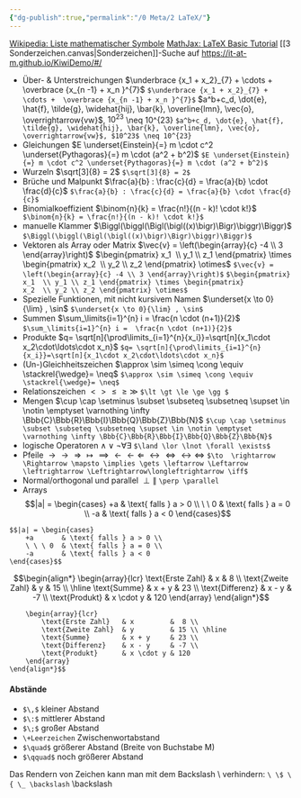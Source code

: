 ```yaml
---
{"dg-publish":true,"permalink":"/0 Meta/2 LaTeX/"}
---
```


[Wikipedia: Liste mathematischer Symbole](https://de.wikipedia.org/wiki/Liste_mathematischer_Symbole)
[MathJax: LaTeX Basic Tutorial](https://www.mathelounge.de/509545/mathjax-latex-basic-tutorial-und-referenz-deutsch)
[[3 Sonderzeichen.canvas|Sonderzeichen]]-Suche auf https://it-at-m.github.io/KiwiDemo/#/
- Über- & Unterstreichungen
  $\underbrace {x_1 + x_2}_{7} + \cdots +  \overbrace {x_{n -1} + x_n }^{7}$
  ```$\underbrace {x_1 + x_2}_{7} + \cdots +  \overbrace {x_{n -1} + x_n }^{7}$```
  $a^b+c_d, \dot{e}, \hat{f}, \tilde{g}, \widehat{hij}, \bar{k}, \overline{lmn}, \vec{o}, \overrightarrow{vw}$, $10^23$ \neq 10^{23}
  ```$a^b+c_d, \dot{e}, \hat{f}, \tilde{g}, \widehat{hij}, \bar{k}, \overline{lmn}, \vec{o}, \overrightarrow{vw}$, $10^23$ \neq 10^{23}```
- Gleichungen 
  $E \underset{Einstein}{=} m \cdot c^2 \underset{Pythagoras}{=} m \cdot (a^2 + b^2)$
    ```$E \underset{Einstein}{=} m \cdot c^2 \underset{Pythagoras}{=} m \cdot (a^2 + b^2)$```
- Wurzeln
  $\sqrt[3]{8} = 2$
  ```$\sqrt[3]{8} = 2$```
- Brüche und Malpunkt
  $\frac{a}{b} : \frac{c}{d} = \frac{a}{b} \cdot \frac{d}{c}$
```$\frac{a}{b} : \frac{c}{d} = \frac{a}{b} \cdot \frac{d}{c}$```
- Binomialkoeffizient
  $\binom{n}{k} = \frac{n!}{(n - k)! \cdot k!}$
```  $\binom{n}{k} = \frac{n!}{(n - k)! \cdot k!}$```
- manuelle Klammer
  $\Biggl(\biggl(\Bigl(\bigl((x)\bigr)\Bigr)\biggr)\Biggr)$
```$\Biggl(\biggl(\Bigl(\bigl((x)\bigr)\Bigr)\biggr)\Biggr)$```
- Vektoren als Array oder Matrix
  $\vec{v} = \left(\begin{array}{c} -4 \\ 3 \end{array}\right)$
  $\begin{pmatrix} x_1  \\ y_1 \\ z_1 \end{pmatrix} \times \begin{pmatrix} x_2  \\ y_2 \\ z_2 \end{pmatrix} \otimes$
  ```$\vec{v} = \left(\begin{array}{c} -4 \\ 3 \end{array}\right)$```
  ```$\begin{pmatrix} x_1  \\ y_1 \\ z_1 \end{pmatrix} \times \begin{pmatrix} x_2  \\ y_2 \\ z_2 \end{pmatrix} \otimes$```
- Spezielle Funktionen, mit nicht kursivem Namen
  $\underset{x \to 0}{\lim} , \sin$
```$\underset{x \to 0}{\lim} , \sin$```
- Summen
 $\sum_\limits{i=1}^{n} i =  \frac{n \cdot (n+1)}{2}$
 ```$\sum_\limits{i=1}^{n} i =  \frac{n \cdot (n+1)}{2}$```
- Produkte
  $q= \sqrt[n]{\prod\limits_{i=1}^{n}{x_i}}=\sqrt[n]{x_1\cdot x_2\cdot\ldots\cdot x_n}$
```$q= \sqrt[n]{\prod\limits_{i=1}^{n}{x_i}}=\sqrt[n]{x_1\cdot x_2\cdot\ldots\cdot x_n}$```
- (Un-)Gleichheitszeichen
  $\approx \sim \simeq \cong \equiv \stackrel{\wedge}= \neq$
```$\approx \sim \simeq \cong \equiv \stackrel{\wedge}= \neq$```
- Relationszeichen
  $\lt \gt \le \ge \gg$
```$\lt \gt \le \ge \gg $```
- Mengen
  $\cup \cap \setminus \subset \subseteq \subsetneq \supset \in \notin \emptyset \varnothing \infty \Bbb{C}\Bbb{R}\Bbb{I}\Bbb{Q}\Bbb{Z}\Bbb{N}$
```$\cup \cap \setminus \subset \subseteq \subsetneq \supset \in \notin \emptyset \varnothing \infty \Bbb{C}\Bbb{R}\Bbb{I}\Bbb{Q}\Bbb{Z}\Bbb{N}$```
- logische Operatoren
 $\land \lor \lnot \forall \exists$
```$\land \lor \lnot \forall \exists$```
- Pfeile
 $\to  \rightarrow \Rightarrow \mapsto \implies \gets \leftarrow  \Leftarrow \  \leftrightarrow \Leftrightarrow\longleftrightarrow \iff$
```$\to  \rightarrow \Rightarrow \mapsto \implies \gets \leftarrow \Leftarrow   \leftrightarrow \Leftrightarrow\longleftrightarrow \iff$```
- Normal/orthogonal und parallel
$\perp \parallel$
```\perp \parallel```
- Arrays
$$|a| = \begin{cases}
    +a     & \text{ falls } a > 0 \\
    \ \ 0  & \text{ falls } a = 0 \\
    -a     & \text{ falls } a < 0
\end{cases}$$
```
$$|a| = \begin{cases}
    +a       & \text{ falls } a > 0 \\
    \ \ \ 0  & \text{ falls } a = 0 \\
    -a       & \text{ falls } a < 0
\end{cases}$$
```
$$\begin{align*}
    \begin{array}{lcr}
        \text{Erste Zahl}   & x         &  8 \\
        \text{Zweite Zahl}  & y         & 15 \\ \hline
        \text{Summe}        & x + y     & 23 \\
        \text{Differenz}    & x - y     & -7 \\
        \text{Produkt}      & x \cdot y & 120
    \end{array}
\end{align*}$$
```$$\begin{align*}
    \begin{array}{lcr}
        \text{Erste Zahl}   & x         &  8 \\
        \text{Zweite Zahl}  & y         & 15 \\ \hline
        \text{Summe}        & x + y     & 23 \\
        \text{Differenz}    & x - y     & -7 \\
        \text{Produkt}      & x \cdot y & 120
    \end{array}
\end{align*}$$
```

#### Abstände
* ```$\,$```
  kleiner Abstand 
* ```$\:$``` 
  mittlerer Abstand 
* ```$\;$``` 
  großer Abstand 
* ```\+Leerzeichen``` 
  Zwischenwortabstand 
* ```$\quad$``` 
  größerer Abstand (Breite von Buchstabe M) 
* ```$\qquad$``` 
  noch größerer Abstand

Das Rendern von Zeichen kann man mit dem Backslash \\ verhindern:
```\ \$ \{ \_ \backslash```
\backslash